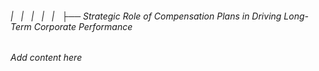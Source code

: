 ###### |   |   |   |   |   ├── Strategic Role of Compensation Plans in Driving Long-Term Corporate Performance

*Add content here*